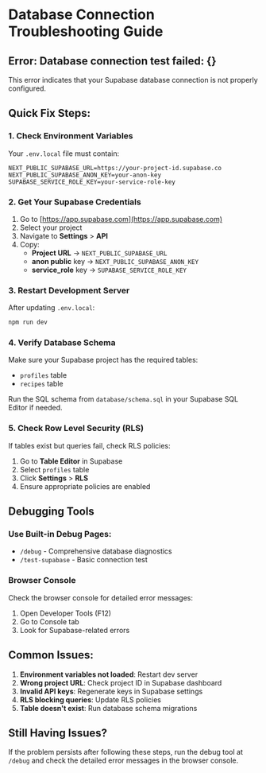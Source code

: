 # Database Connection Troubleshooting Guide

## Error: Database connection test failed: {}

This error indicates that your Supabase database connection is not properly configured.

## Quick Fix Steps:

### 1. Check Environment Variables
Your `.env.local` file must contain:
```env
NEXT_PUBLIC_SUPABASE_URL=https://your-project-id.supabase.co
NEXT_PUBLIC_SUPABASE_ANON_KEY=your-anon-key
SUPABASE_SERVICE_ROLE_KEY=your-service-role-key
```

### 2. Get Your Supabase Credentials
1. Go to [https://app.supabase.com](https://app.supabase.com)
2. Select your project
3. Navigate to **Settings** > **API**
4. Copy:
   - **Project URL** → `NEXT_PUBLIC_SUPABASE_URL`
   - **anon public** key → `NEXT_PUBLIC_SUPABASE_ANON_KEY`
   - **service_role** key → `SUPABASE_SERVICE_ROLE_KEY`

### 3. Restart Development Server
After updating `.env.local`:
```bash
npm run dev
```

### 4. Verify Database Schema
Make sure your Supabase project has the required tables:
- `profiles` table
- `recipes` table

Run the SQL schema from `database/schema.sql` in your Supabase SQL Editor if needed.

### 5. Check Row Level Security (RLS)
If tables exist but queries fail, check RLS policies:
1. Go to **Table Editor** in Supabase
2. Select `profiles` table
3. Click **Settings** > **RLS**
4. Ensure appropriate policies are enabled

## Debugging Tools

### Use Built-in Debug Pages:
- `/debug` - Comprehensive database diagnostics
- `/test-supabase` - Basic connection test

### Browser Console
Check the browser console for detailed error messages:
1. Open Developer Tools (F12)
2. Go to Console tab
3. Look for Supabase-related errors

## Common Issues:

1. **Environment variables not loaded**: Restart dev server
2. **Wrong project URL**: Check project ID in Supabase dashboard
3. **Invalid API keys**: Regenerate keys in Supabase settings
4. **RLS blocking queries**: Update RLS policies
5. **Table doesn't exist**: Run database schema migrations

## Still Having Issues?

If the problem persists after following these steps, run the debug tool at `/debug` and check the detailed error messages in the browser console.


